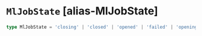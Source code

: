 # `MlJobState` [alias-MlJobState]
```typescript
type MlJobState = 'closing' | 'closed' | 'opened' | 'failed' | 'opening';
```
